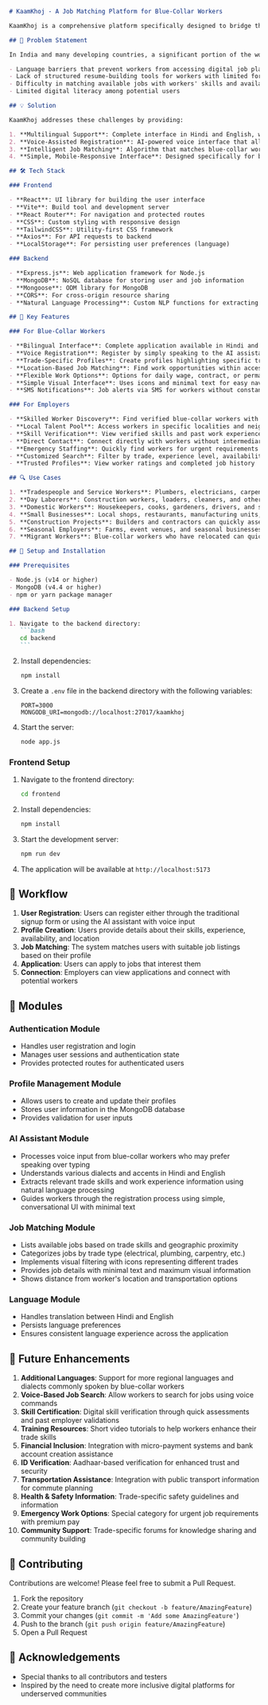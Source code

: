 ````markdown
# KaamKhoj - A Job Matching Platform for Blue-Collar Workers

KaamKhoj is a comprehensive platform specifically designed to bridge the gap between blue-collar workers and potential employers. The application provides an intuitive, accessible interface available in multiple languages (Hindi and English) to ensure inclusivity for all users, particularly those from underserved communities with limited digital literacy and language barriers.

## 🎯 Problem Statement

In India and many developing countries, a significant portion of the workforce consists of blue-collar workers (carpenters, plumbers, electricians, construction workers, domestic help, etc.) who often struggle to find suitable employment opportunities. Traditional job portals and recruitment platforms are typically designed for white-collar professionals and completely overlook the unique needs of the blue-collar workforce. Key challenges include:

- Language barriers that prevent workers from accessing digital job platforms
- Lack of structured resume-building tools for workers with limited formal education
- Difficulty in matching available jobs with workers' skills and availability
- Limited digital literacy among potential users

## 💡 Solution

KaamKhoj addresses these challenges by providing:

1. **Multilingual Support**: Complete interface in Hindi and English, with easy language switching to serve blue-collar workers from diverse linguistic backgrounds
2. **Voice-Assisted Registration**: AI-powered voice interface that allows workers to register by simply speaking in their preferred language, eliminating literacy barriers
3. **Intelligent Job Matching**: Algorithm that matches blue-collar workers with suitable jobs based on trade skills, experience, location, and availability
4. **Simple, Mobile-Responsive Interface**: Designed specifically for blue-collar workers with varying levels of digital literacy and basic smartphone access

## 🛠️ Tech Stack

### Frontend

- **React**: UI library for building the user interface
- **Vite**: Build tool and development server
- **React Router**: For navigation and protected routes
- **CSS**: Custom styling with responsive design
- **TailwindCSS**: Utility-first CSS framework
- **Axios**: For API requests to backend
- **LocalStorage**: For persisting user preferences (language)

### Backend

- **Express.js**: Web application framework for Node.js
- **MongoDB**: NoSQL database for storing user and job information
- **Mongoose**: ODM library for MongoDB
- **CORS**: For cross-origin resource sharing
- **Natural Language Processing**: Custom NLP functions for extracting information from voice input

## 🌟 Key Features

### For Blue-Collar Workers

- **Bilingual Interface**: Complete application available in Hindi and English with simple terminology
- **Voice Registration**: Register by simply speaking to the AI assistant, no typing required
- **Trade-Specific Profiles**: Create profiles highlighting specific trade skills (plumbing, electrical work, carpentry, etc.)
- **Location-Based Job Matching**: Find work opportunities within accessible distance
- **Flexible Work Options**: Options for daily wage, contract, or permanent positions
- **Simple Visual Interface**: Uses icons and minimal text for easy navigation
- **SMS Notifications**: Job alerts via SMS for workers without constant internet access

### For Employers

- **Skilled Worker Discovery**: Find verified blue-collar workers with specific trade skills
- **Local Talent Pool**: Access workers in specific localities and neighborhoods
- **Skill Verification**: View verified skills and past work experience
- **Direct Contact**: Connect directly with workers without intermediaries
- **Emergency Staffing**: Quickly find workers for urgent requirements
- **Customized Search**: Filter by trade, experience level, availability, and location
- **Trusted Profiles**: View worker ratings and completed job history

## 🔍 Use Cases

1. **Tradespeople and Service Workers**: Plumbers, electricians, carpenters, painters, mechanics, and other skilled trade workers can find regular or project-based work
2. **Day Laborers**: Construction workers, loaders, cleaners, and other daily wage workers can find daily employment opportunities
3. **Domestic Workers**: Housekeepers, cooks, gardeners, drivers, and security personnel can connect with households needing their services
4. **Small Businesses**: Local shops, restaurants, manufacturing units, and service centers can find reliable skilled workers
5. **Construction Projects**: Builders and contractors can quickly assemble teams with various trade skills
6. **Seasonal Employers**: Farms, event venues, and seasonal businesses can find temporary workers during peak periods
7. **Migrant Workers**: Blue-collar workers who have relocated can quickly find employment in new cities

## 🚀 Setup and Installation

### Prerequisites

- Node.js (v14 or higher)
- MongoDB (v4.4 or higher)
- npm or yarn package manager

### Backend Setup

1. Navigate to the backend directory:
   ```bash
   cd backend
   ```
````

2. Install dependencies:

   ```bash
   npm install
   ```

3. Create a `.env` file in the backend directory with the following variables:

   ```
   PORT=3000
   MONGODB_URI=mongodb://localhost:27017/kaamkhoj
   ```

4. Start the server:
   ```bash
   node app.js
   ```

### Frontend Setup

1. Navigate to the frontend directory:

   ```bash
   cd frontend
   ```

2. Install dependencies:

   ```bash
   npm install
   ```

3. Start the development server:

   ```bash
   npm run dev
   ```

4. The application will be available at `http://localhost:5173`

## 🔄 Workflow

1. **User Registration**: Users can register either through the traditional signup form or using the AI assistant with voice input
2. **Profile Creation**: Users provide details about their skills, experience, availability, and location
3. **Job Matching**: The system matches users with suitable job listings based on their profile
4. **Application**: Users can apply to jobs that interest them
5. **Connection**: Employers can view applications and connect with potential workers

## 🧩 Modules

### Authentication Module

- Handles user registration and login
- Manages user sessions and authentication state
- Provides protected routes for authenticated users

### Profile Management Module

- Allows users to create and update their profiles
- Stores user information in the MongoDB database
- Provides validation for user inputs

### AI Assistant Module

- Processes voice input from blue-collar workers who may prefer speaking over typing
- Understands various dialects and accents in Hindi and English
- Extracts relevant trade skills and work experience information using natural language processing
- Guides workers through the registration process using simple, conversational UI with minimal text

### Job Matching Module

- Lists available jobs based on trade skills and geographic proximity
- Categorizes jobs by trade type (electrical, plumbing, carpentry, etc.)
- Implements visual filtering with icons representing different trades
- Provides job details with minimal text and maximum visual information
- Shows distance from worker's location and transportation options

### Language Module

- Handles translation between Hindi and English
- Persists language preferences
- Ensures consistent language experience across the application

## 🔮 Future Enhancements

1. **Additional Languages**: Support for more regional languages and dialects commonly spoken by blue-collar workers
2. **Voice-Based Job Search**: Allow workers to search for jobs using voice commands
3. **Skill Certification**: Digital skill verification through quick assessments and past employer validations
4. **Training Resources**: Short video tutorials to help workers enhance their trade skills
5. **Financial Inclusion**: Integration with micro-payment systems and bank account creation assistance
6. **ID Verification**: Aadhaar-based verification for enhanced trust and security
7. **Transportation Assistance**: Integration with public transport information for commute planning
8. **Health & Safety Information**: Trade-specific safety guidelines and information
9. **Emergency Work Options**: Special category for urgent job requirements with premium pay
10. **Community Support**: Trade-specific forums for knowledge sharing and community building

## 👥 Contributing

Contributions are welcome! Please feel free to submit a Pull Request.

1. Fork the repository
2. Create your feature branch (`git checkout -b feature/AmazingFeature`)
3. Commit your changes (`git commit -m 'Add some AmazingFeature'`)
4. Push to the branch (`git push origin feature/AmazingFeature`)
5. Open a Pull Request

## 🙏 Acknowledgements

- Special thanks to all contributors and testers
- Inspired by the need to create more inclusive digital platforms for underserved communities

```

```
